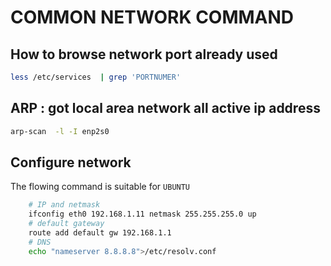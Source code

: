 # COMMON NETWORK COMMAND 



## How to browse network port already used 

```bash 
less /etc/services  | grep 'PORTNUMER'
```


## ARP : got local area network all active ip address 

```bash
arp-scan  -l -I enp2s0 
```

## Configure network 

The flowing command is suitable for `UBUNTU`
```bash 
    # IP and netmask
    ifconfig eth0 192.168.1.11 netmask 255.255.255.0 up
    # default gateway
    route add default gw 192.168.1.1 
    # DNS
    echo "nameserver 8.8.8.8">/etc/resolv.conf 
```